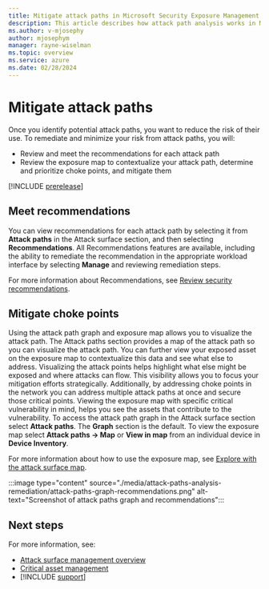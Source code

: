 ```yaml
---
title: Mitigate attack paths in Microsoft Security Exposure Management
description: This article describes how attack path analysis works in Microsoft Security Exposure Management.
ms.author: v-mjosephy
author: mjosephym
manager: rayne-wiselman
ms.topic: overview
ms.service: azure
ms.date: 02/28/2024
---
```


# Mitigate attack paths

Once you identify potential attack paths, you want to reduce the risk of their use. To remediate and minimize your risk from attack paths, you will:

- Review and meet the recommendations for each attack path
- Review the exposure map to contextualize your attack path, determine and prioritize choke points, and mitigate them

[!INCLUDE [prerelease](../includes/prerelease.md)]

## Meet recommendations

You can view recommendations for each attack path by selecting it from **Attack paths** in the Attack surface section, and then selecting **Recommendations**. All Recommendations features are available, including the ability to remediate the recommendation in the appropriate workload interface by selecting **Manage** and reviewing remediation steps.

For more information about Recommendations, see [Review security recommendations](security-recommendations.md).

## Mitigate choke points

Using the attack path graph and exposure map allows you to visualize the attack path. The Attack paths section provides a map of the attack path so you can visualize the attack path. You can further view your exposed asset on the exposure map to contextualize this data and see what else to address. Visualizing the attack points helps highlight what else might be exposed and where attacks can flow. This visibility allows you to focus your mitigation efforts strategically. Additionally, by addressing choke points in the network you can address multiple attack paths at once and secure those critical points. Viewing the exposure map with specific critical vulnerability in mind, helps you see the assets that contribute to the vulnerability.
To access the attack path graph in the Attack surface section select **Attack paths**. The **Graph** section is the default. To view the exposure map select **Attack paths -> Map** or **View in map** from an individual device in **Device Inventory**.  

For more information about how to use the exposure map, see [Explore with the attack surface map](enterprise-exposure-map.md).

:::image type="content" source="./media/attack-paths-analysis-remediation/attack-paths-graph-recommendations.png" alt-text="Screenshot of attack paths graph and recommendations":::

## Next steps

For more information, see:

- [Attack surface management overview](attack-surface-management-overview.md)
- [Critical asset management](critical-asset-management.md)
- [!INCLUDE [support](../includes/support.md)]

